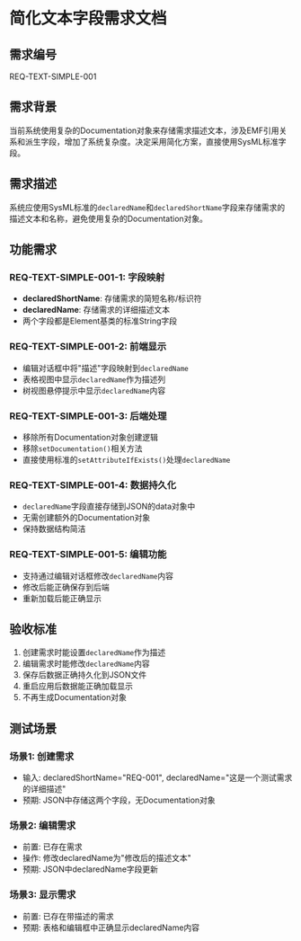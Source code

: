 # 简化文本字段需求文档

## 需求编号
REQ-TEXT-SIMPLE-001

## 需求背景
当前系统使用复杂的Documentation对象来存储需求描述文本，涉及EMF引用关系和派生字段，增加了系统复杂度。决定采用简化方案，直接使用SysML标准字段。

## 需求描述
系统应使用SysML标准的`declaredName`和`declaredShortName`字段来存储需求的描述文本和名称，避免使用复杂的Documentation对象。

## 功能需求

### REQ-TEXT-SIMPLE-001-1: 字段映射
- **declaredShortName**: 存储需求的简短名称/标识符
- **declaredName**: 存储需求的详细描述文本
- 两个字段都是Element基类的标准String字段

### REQ-TEXT-SIMPLE-001-2: 前端显示
- 编辑对话框中将"描述"字段映射到`declaredName`
- 表格视图中显示`declaredName`作为描述列
- 树视图悬停提示中显示`declaredName`内容

### REQ-TEXT-SIMPLE-001-3: 后端处理
- 移除所有Documentation对象创建逻辑
- 移除`setDocumentation()`相关方法
- 直接使用标准的`setAttributeIfExists()`处理`declaredName`

### REQ-TEXT-SIMPLE-001-4: 数据持久化
- `declaredName`字段直接存储到JSON的data对象中
- 无需创建额外的Documentation对象
- 保持数据结构简洁

### REQ-TEXT-SIMPLE-001-5: 编辑功能
- 支持通过编辑对话框修改`declaredName`内容
- 修改后能正确保存到后端
- 重新加载后能正确显示

## 验收标准

1. 创建需求时能设置`declaredName`作为描述
2. 编辑需求时能修改`declaredName`内容
3. 保存后数据正确持久化到JSON文件
4. 重启应用后数据能正确加载显示
5. 不再生成Documentation对象

## 测试场景

### 场景1: 创建需求
- 输入: declaredShortName="REQ-001", declaredName="这是一个测试需求的详细描述"
- 预期: JSON中存储这两个字段，无Documentation对象

### 场景2: 编辑需求
- 前置: 已存在需求
- 操作: 修改declaredName为"修改后的描述文本"
- 预期: JSON中declaredName字段更新

### 场景3: 显示需求
- 前置: 已存在带描述的需求
- 预期: 表格和编辑框中正确显示declaredName内容
